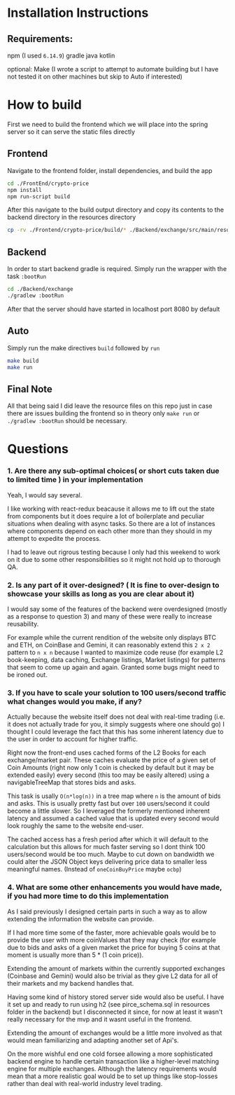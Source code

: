 
# Installation Instructions

## Requirements:

npm (I used `6.14.9`)
gradle
java
kotlin

optional:
Make (I wrote a script to attempt to automate building but I have not tested it on other machines but skip to Auto if interested)

# How to build

First we need to build the frontend which we will place into the spring
server so it can serve the static files directly

## Frontend

Navigate to the frontend folder, install dependencies, and build the app
```bash
cd ./FrontEnd/crypto-price
npm install
npm run-script build
```

After this navigate to the build output directory and copy its contents to the backend directory in the resources directory

```bash
cp -rv ./Frontend/crypto-price/build/* ./Backend/exchange/src/main/resources/public/
```

## Backend

In order to start backend gradle is required. Simply run the wrapper with the task `:bootRun`

```bash
cd ./Backend/exchange
./gradlew :bootRun
```

After that the server should have started in localhost port 8080 by default

## Auto

Simply run the make directives `build` followed by `run`

```bash
make build
make run
```

## Final Note

All that being said I did leave the resource files on this repo just in case there are issues building the frontend so in theory only `make run` or `./gradlew :bootRun` should be necessary.

# Questions


### 1. Are there any sub-optimal choices( or short cuts taken due to limited time ) in your implementation

Yeah, I would say several.

I like working with react-redux beacause it allows me to lift out the state from components but it does require a lot of boilerplate and peculiar situations when dealing with async tasks. So there are a lot of instances where components depend on each other more than they should in my attempt to expedite the process.


I had to leave out rigrous testing because I only had this weekend to work on it due to some other responsibilities so it might not hold up to thorough QA.


### 2. Is any part of it over-designed? ( It is fine to over-design to showcase your skills as long as you are clear about it)

I would say some of the features of the backend were overdesigned (mostly as a response to question 3) and many of these were really to increase reusability.

For example while the current rendition of the website only displays BTC and ETH, on CoinBase and Gemini, it can reasonably extend this `2 x 2` pattern to `n x n` because I wanted to maximize code reuse (for example L2 book-keeping, data caching, Exchange listings, Market listings) for patterns that seem to come up again and again. Granted some bugs might need to be ironed out.


### 3. If you have to scale your solution to 100 users/second traffic what changes would you make, if any?

Actually because the website itself does not deal with real-time trading (i.e. it does not actually trade for you, it simply suggests where one should go) I thought I could leverage the fact that this has some inherent latency due to the user in order to account for higher traffic.


Right now the front-end uses cached forms of the L2 Books for each exchange/market pair. These caches evaluate the price of a given set of Coin Amounts (right now only 1 coin is checked by default but it may be extended easily) every second (this too may be easily altered) using a navigableTreeMap that stores bids and asks.

This task is usally `O(n*log(n))` in a tree map where `n` is the amount of bids and asks. This is usually pretty fast but over `100` users/second it could become a little slower. So I leveraged the formerly mentioned inherent latency and assumed a cached value that is updated every second would look roughly the same to the website end-user.


The cached access has a fresh period after which it will default to the calculation but this allows for much faster serving so I dont think 100 users/second would be too much. Maybe to cut down on bandwidth we could alter the JSON Object keys delivering price data to smaller less meaningful names. (Instead of `oneCoinBuyPrice` maybe `ocbp`)

### 4. What are some other enhancements you would have made, if you had more time to do this implementation


As I said previously I designed certain parts in such a way as to allow extending the information the website can provide.

If I had more time some of the faster, more achievable goals would be to provide the user with more coinValues that they may check (for example due to bids and asks of a given market the price for buying 5 coins at that moment is usually more than 5 * (1 coin price)).

Extending the amount of markets within the currently supported exchanges (Coinbase and Gemini) would also be trivial as they give L2 data for all of their markets and my backend handles that.

Having some kind of history stored server side would also be useful. I have it set up and ready to run using h2 (see pirce_schema.sql in resources folder in the backend) but I disconnected it since, for now at least it wasn't really necessary for the mvp and it wasnt useful in the frontend.

Extending the amount of exchanges would be a little more involved as that would mean familiarizing and adapting another set of Api's.

On the more wishful end one cold forsee allowing a more sophisticated backend engine to handle certain transaction like a higher-level matching engine for multiple exchanges. Although the latency requirements would mean that a more realistic goal would be to set up things like stop-losses rather than deal with real-world industry level trading.